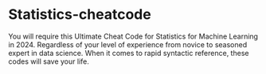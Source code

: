 # Statistics-cheatcode
You will require this Ultimate Cheat Code for Statistics for Machine Learning in 2024. Regardless of your level of experience from novice to seasoned expert in data science. When it comes to rapid syntactic reference, these codes will save your life. 
